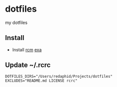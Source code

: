 # dotfiles
my dotfiles

## Install
* Install
[rcm](https://github.com/thoughtbot/rcm)
[exa](https://the.exa.website/)

## Update  ~/.rcrc
```shell
DOTFILES_DIRS="/Users/redaphid/Projects/dotfiles"
EXCLUDES="README.md LICENSE rcrc"
```

